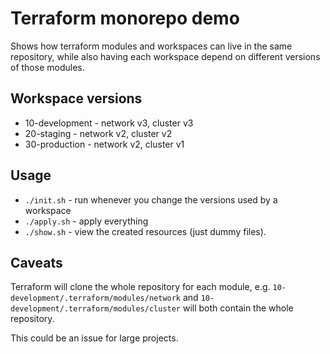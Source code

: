 # Terraform monorepo demo

Shows how terraform modules and workspaces can live in the same repository, while also having each workspace depend on different versions of those modules.

## Workspace versions

* 10-development - network v3, cluster v3
* 20-staging - network v2, cluster v2
* 30-production - network v2, cluster v1

## Usage

* `./init.sh` - run whenever you change the versions used by a workspace
* `./apply.sh` - apply everything
* `./show.sh` - view the created resources (just dummy files).

## Caveats

Terraform will clone the whole repository for each module, e.g. `10-development/.terraform/modules/network` and `10-development/.terraform/modules/cluster` will both contain the whole repository.

This could be an issue for large projects.
